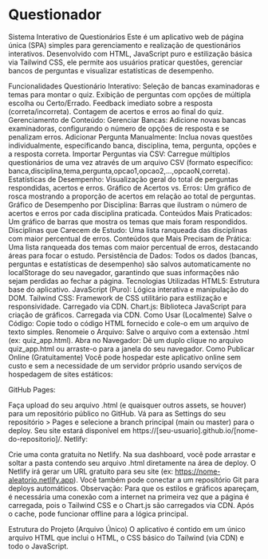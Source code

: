 # Questionador
Sistema Interativo de Questionários
Este é um aplicativo web de página única (SPA) simples para gerenciamento e realização de questionários interativos. Desenvolvido com HTML, JavaScript puro e estilização básica via Tailwind CSS, ele permite aos usuários praticar questões, gerenciar bancos de perguntas e visualizar estatísticas de desempenho.

Funcionalidades
Questionário Interativo:
Seleção de bancas examinadoras e temas para montar o quiz.
Exibição de perguntas com opções de múltipla escolha ou Certo/Errado.
Feedback imediato sobre a resposta (correta/incorreta).
Contagem de acertos e erros ao final do quiz.
Gerenciamento de Conteúdo:
Gerenciar Bancas: Adicione novas bancas examinadoras, configurando o número de opções de resposta e se penalizam erros.
Adicionar Pergunta Manualmente: Inclua novas questões individualmente, especificando banca, disciplina, tema, pergunta, opções e a resposta correta.
Importar Perguntas via CSV: Carregue múltiplos questionários de uma vez através de um arquivo CSV (formato específico: banca,disciplina,tema,pergunta,opcao1,opcao2,...,opcaoN,correta).
Estatísticas de Desempenho:
Visualização geral do total de perguntas respondidas, acertos e erros.
Gráfico de Acertos vs. Erros: Um gráfico de rosca mostrando a proporção de acertos em relação ao total de perguntas.
Gráfico de Desempenho por Disciplina: Barras que ilustram o número de acertos e erros por cada disciplina praticada.
Conteúdos Mais Praticados: Um gráfico de barras que mostra os temas que mais foram respondidos.
Disciplinas que Carecem de Estudo: Uma lista ranqueada das disciplinas com maior percentual de erros.
Conteúdos que Mais Precisam de Prática: Uma lista ranqueada dos temas com maior percentual de erros, destacando áreas para focar o estudo.
Persistência de Dados: Todos os dados (bancas, perguntas e estatísticas de desempenho) são salvos automaticamente no localStorage do seu navegador, garantindo que suas informações não sejam perdidas ao fechar a página.
Tecnologias Utilizadas
HTML5: Estrutura base do aplicativo.
JavaScript (Puro): Lógica interativa e manipulação do DOM.
Tailwind CSS: Framework de CSS utilitário para estilização e responsividade. Carregado via CDN.
Chart.js: Biblioteca JavaScript para criação de gráficos. Carregada via CDN.
Como Usar (Localmente)
Salve o Código: Copie todo o código HTML fornecido e cole-o em um arquivo de texto simples.
Renomeie o Arquivo: Salve o arquivo com a extensão .html (ex: quiz_app.html).
Abra no Navegador: Dê um duplo clique no arquivo quiz_app.html ou arraste-o para a janela do seu navegador.
Como Publicar Online (Gratuitamente)
Você pode hospedar este aplicativo online sem custo e sem a necessidade de um servidor próprio usando serviços de hospedagem de sites estáticos:

GitHub Pages:

Faça upload do seu arquivo .html (e quaisquer outros assets, se houver) para um repositório público no GitHub.
Vá para as Settings do seu repositório > Pages e selecione a branch principal (main ou master) para o deploy.
Seu site estará disponível em https://[seu-usuario].github.io/[nome-do-repositorio]/.
Netlify:

Crie uma conta gratuita no Netlify.
Na sua dashboard, você pode arrastar e soltar a pasta contendo seu arquivo .html diretamente na área de deploy.
O Netlify irá gerar um URL gratuito para seu site (ex: https://nome-aleatorio.netlify.app). Você também pode conectar a um repositório Git para deploys automáticos.
Observação: Para que os estilos e gráficos apareçam, é necessária uma conexão com a internet na primeira vez que a página é carregada, pois o Tailwind CSS e o Chart.js são carregados via CDN. Após o cache, pode funcionar offline para a lógica principal.

Estrutura do Projeto (Arquivo Único)
O aplicativo é contido em um único arquivo HTML que inclui o HTML, o CSS básico do Tailwind (via CDN) e todo o JavaScript.
